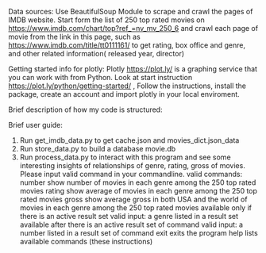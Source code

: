 
Data sources:
  Use BeautifulSoup Module to scrape and crawl the pages of IMDB website. Start form the list of 250 top rated movies on https://www.imdb.com/chart/top?ref_=nv_mv_250_6 and crawl each page of movie from the link in this page, such as https://www.imdb.com/title/tt0111161/ to get rating, box office and genre, and other related information( released year, director)

Getting started info for plotly:
  Plotly https://plot.ly/ is a graphing service that you can work with from Python.
  Look at start instruction https://plot.ly/python/getting-started/ , Follow the instructions, install the package, create an account and import plotly in your local enviroment.

Brief description of how my code is structured:
  

Brief user guide:
  1. Run get_imdb_data.py to get cache.json and movies_dict.json_data
  2. Run store_data.py to build a database movie.db
  3. Run process_data.py to interact with this program and see some interesting insights of relationships of genre, rating, gross of movies.
  Please input valid command in your commandline.
      valid commands:
       number
           show number of movies in each genre among the 250 top rated movies
       rating
           show average of movies in each genre among the 250 top rated movies
       gross
           show average gross in both USA and the world of movies in each genre among the 250 top rated movies
       <a genre name>
           available only if there is an active result set
           valid input: a genre listed in a result set
       <a movie name>
           available after there is an active result set of <genre name> command
           valid input: a number listed in a result set of <genre name> command
       exit
           exits the program
       help
           lists available commands (these instructions)
